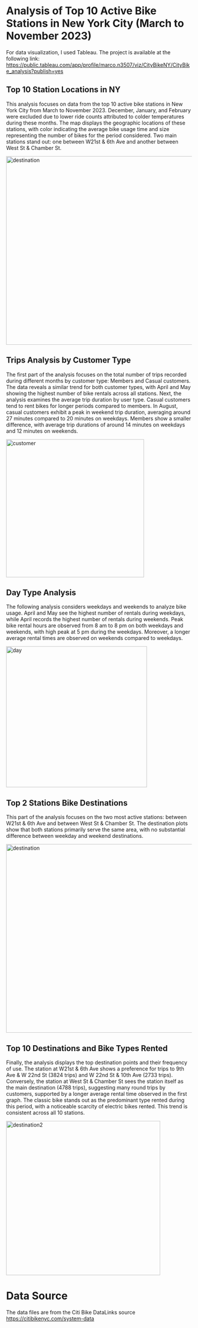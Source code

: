 # Analysis of Top 10 Active Bike Stations in New York City (March to November 2023)
For data visualization, I used Tableau. The project is available at the following link: 
https://public.tableau.com/app/profile/marco.n3507/viz/CityBikeNY/CityBike_analysis?publish=yes

## Top 10 Station Locations in NY

This analysis focuses on data from the top 10 active bike stations in New York City from March to November 2023. December, January, and February were excluded due to lower ride counts attributed to colder temperatures during these months. The map displays the geographic locations of these stations, with color indicating the average bike usage time and size representing the number of bikes for the period considered. Two main stations stand out: one between W21st & 6th Ave and another between West St & Chamber St. 

<img width="511" alt="destination" src="https://github.com/MarcoN16/Tableau_project/assets/150491559/370d1afd-9c56-4c6c-9f68-c820d51aea5a">


## Trips Analysis by Customer Type

The first part of the analysis focuses on the total number of trips recorded during different months by customer type: Members and Casual customers. The data reveals a similar trend for both customer types, with April and May showing the highest number of bike rentals across all stations. Next, the analysis examines the average trip duration by user type. Casual customers tend to rent bikes for longer periods compared to members. In August, casual customers exhibit a peak in weekend trip duration, averaging around 27 minutes compared to 20 minutes on weekdays. Members show a smaller difference, with average trip durations of around 14 minutes on weekdays and 12 minutes on weekends.

<img width="374" alt="customer" src="https://github.com/MarcoN16/Tableau_project/assets/150491559/41d6a7ca-ab35-4067-8459-351ab4c37139">


## Day Type Analysis

The following analysis considers weekdays and weekends to analyze bike usage. April and May see the highest number of rentals during weekdays, while April records the highest number of rentals during weekends. Peak bike rental hours are observed from 8 am to 8 pm on both weekdays and weekends, with high peak at 5 pm during the weekdays. Moreover, a longer average rental times are observed on weekends compared to weekdays.

<img width="382" alt="day" src="https://github.com/MarcoN16/Tableau_project/assets/150491559/6ce1ffc5-68f2-4911-ac6e-a8b2c023a017">


## Top 2 Stations Bike Destinations

This part of the analysis focuses on the two most active stations: between W21st & 6th Ave and between West St & Chamber St. The destination plots show that both stations primarily serve the same area, with no substantial difference between weekday and weekend destinations.

<img width="511" alt="destination" src="https://github.com/MarcoN16/Tableau_project/assets/150491559/66b47b20-2632-4a90-83ab-7c78d3051c5a">


## Top 10 Destinations and Bike Types Rented

Finally, the analysis displays the top destination points and their frequency of use. The station at W21st & 6th Ave shows a preference for trips to 9th Ave & W 22nd St (3824 trips) and W 22nd St & 10th Ave (2733 trips). Conversely, the station at West St & Chamber St sees the station itself as the main destination (4788 trips), suggesting many round trips by customers, supported by a longer average rental time observed in the first graph. The classic bike stands out as the predominant type rented during this period, with a noticeable scarcity of electric bikes rented. This trend is consistent across all 10 stations.

<img width="418" alt="destination2" src="https://github.com/MarcoN16/Tableau_project/assets/150491559/4ccc55b1-5aee-4e9d-a1b4-6e131113048c">


# Data Source
The data files are from the Citi Bike DataLinks source
https://citibikenyc.com/system-data
